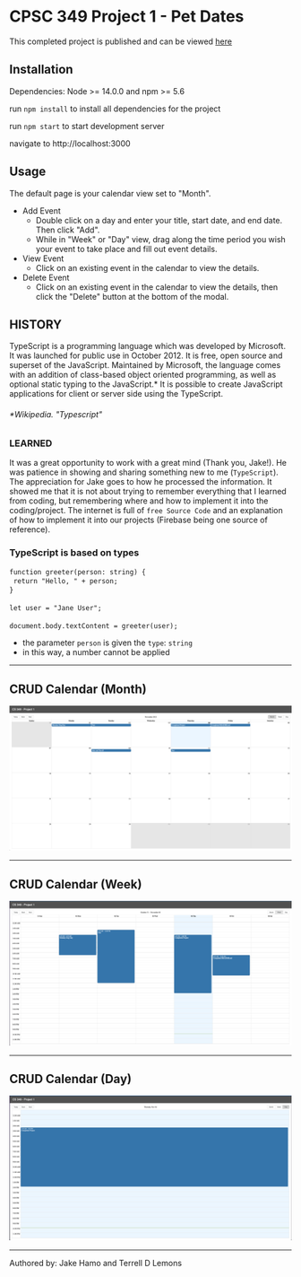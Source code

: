 # CPSC 349 Project 1 - Pet Dates

This completed project is published and can be viewed [here](http://349.gonecoding.io/)

## Installation
Dependencies: Node >= 14.0.0 and npm >= 5.6

run ```npm install``` to install all dependencies for the project

run ```npm start``` to start development server

navigate to http://localhost:3000

## Usage

The default page is your calendar view set to "Month".
* Add Event
  * Double click on a day and enter your title, start date, and end date. Then click "Add".
  * While in "Week" or "Day" view, drag along the time period you wish your event to take place and fill out event details.
* View Event
  * Click on an existing event in the calendar to view the details.
* Delete Event
  * Click on an existing event in the calendar to view the details, then click the "Delete" button at the bottom of the modal.

## HISTORY

TypeScript is a programming language which was developed by Microsoft. It was launched for public use in October 2012. It is free, open source and superset of the JavaScript. Maintained by Microsoft, the language comes with an addition of class-based object oriented programming, as well as optional static typing to the JavaScript.<span class="asterick">*</span> It is possible to create JavaScript applications for client or server side using the TypeScript.

###### *Wikipedia. "Typescript"

### LEARNED

It was a great opportunity to work with a great mind (<span>Thank you, Jake!</span>). He was patience in showing and sharing something new to me (`TypeScript`). The appreciation for Jake goes to how he processed the information. It showed me that it is not about trying to remember everything that I learned from coding, but remembering where and how to implement it into the coding/project. The internet is full of `free Source Code` and an explanation of how to implement it into our projects (Firebase being one source of reference).

### TypeScript is based on types

```tsx
function greeter(person: string) {
 return "Hello, " + person;
}

let user = "Jane User";

document.body.textContent = greeter(user);
```

- the parameter `person` is given the `type`: `string`
- in this way, a number cannot be applied

---

## CRUD Calendar (Month)

![CRUD Calendar](./public/img/pix2.png)

---

## CRUD Calendar (Week)

![CRUD Calendar](./public/img/pix1.png)

---

## CRUD Calendar (Day)

![CRUD Calendar](./public/img/pix3.png)

---

Authored by: Jake Hamo and Terrell D Lemons
